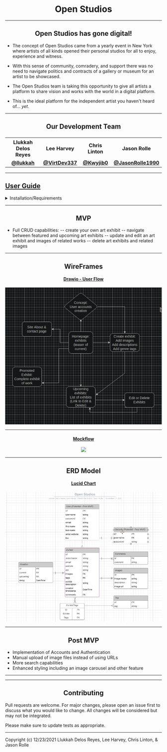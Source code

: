 # <h1><div align="center">Open Studios</div></h1>

  
***

 ## <div align="center">Open Studios has gone digital!</div>


  - The concept of Open Studios came from a yearly event in New York where artists of all kinds opened their personal studios for all to enjoy, experience and witness.

- With this sense of community, comradery, and support there was no need to navigate politics and contracts of a gallery or museum for an artist to be showcased.

- The Open Studios team is taking this opportunity to give all artists a platform to share vision and works with the world in a digital platform.

- This is the ideal platform for the independent artist you haven't heard of... *yet*.

---

## <div align="center">Our Development Team</div>

### <div align="center">  <table><tr><th>Llukkah Delos Reyes</th><th>Lee Harvey</th><th>Chris Linton </th><th>Jason Rolle </th></tr><tr><td align="center">[@llukkah](https://www.github.com/llukkah) </td><td align="center">[@VirtDev337](https://github.com/VirtDev337) <td align="center">[@Kwyjib0](https://github.com/Kwyjib0)</td><td align="center">[@JasonRolle1990](https://github.com/JasonRolle1990)</td></tr></table></div>
---
[User Guide](Open_Studios_User_Guide.pdf)
---

<details>
  <summary>Installation/Requirements</summary>
Open Studios requires [Python](https://www.python.org/) v3.9+  and [Django](https://www.djangoproject.com/) to run.
***

### To run Open Studios-
### 1. Create a directory where you will run a virtual environment. The files for running the virtual environment will be saved in this directory:
```
mkdir <name-of-your-directory>
cd <name-of-your-directory>
```
### 2. Create a virtual environment:
Inside the root folder of the repository, `<name-of-your-directory>`, run:
```
python -m venv <name-of-your-virtual-environment>
or 
python3 -m venv <name-of-your-virtual-environment>
```
### 3. Run the virtual environment:
##### On Windows:
Windows Powershell users:
```
<name-of-your-directory>\Scripts\activate.bat  
or  
<name-of-your-directory>\Scripts\activate.ps1

```
##### On Unix, Linux or MacOS:
```
source <name-of-your-virtual-environment>/bin/activate
```
### 4. Install Django:
Inside the root folder of the repository, `<name-of-your-directory>`, run:
```
pip install django
```
### 5. Install dependencies:
Inside the root folder of the repository, `<name-of-your-directory>`, run:
```
pip install -r requirements.txt
or 
pip freeze > requirements.txt
```
### 6. Run Open Studios:
Make sure your virtual environment is running, then in the directory containing manage.py, run:
```
python manage.py runserver
```
go to  http://127.0.0.1/8000 to launch the Open Studios app

### 7. To deactivate the virtual environment when done:
```
deactivate
or
<name-of-your-directory>\Scripts\deactivate.bat
or
<name-of-your-directory>\Scripts\deactivate.ps1
```
</details>
  
***

## <div align="center">MVP</div>

  
- Full CRUD capabilities:
--  create your own art exhibit
--  navigate between featured and upcoming art exhibits
--  update and edit an art exhibit and images of related works
-- delete art exhibits and related images
  
---
  
## <div align="center"> WireFrames </div>

  
#### <div align="center">  [Drawio - User Flow](https://app.diagrams.net/#Hllukkah%2Fopen-studios%2Flh-setup%2Ffinal-project.drawio) </div>

  
<div  align="center"><img  src="Site-Flow.png"/></div>

  
---

  
#### <div align="center">  [Mockflow](https://wireframepro.mockflow.com/editor.jsp?editor=off&publicid=M5fea97433a51863da541ae0647ea35801637193735783&projectid=MiKsijI6Xmb&perm=Owner#/page/D59a2638e5631cf8272eb577cc73fa780) </div>
  

<div  align="center"><img  src="mockflow.png"/></div>

  ---

  
## <div align="center"> ERD Model </div>

  
#### <div align="center">  [Lucid Chart](https://lucid.app/lucidchart/4ed7d47e-ad4a-411d-b2e4-89fc68d5c535/edit?viewport_loc=304%2C109%2C1772%2C974%2C0_0&invitationId=inv_75523d29-9bf8-4ac4-b194-262426e46076) </div>

  

<div  align="center"><img  src="ERD-Flow.png"/></div>

---

## <div align="center"> Post MVP </div>

- Implementation of Accounts and Authentication
- Manual upload of image files instead of using URLs
- More search capabilities
- Enhanced styling including an image carousel and other feature

***



***
## <div align="center">Contributing</div>
Pull requests are welcome. For major changes, please open an issue first to discuss what you would like to change. 
All changes will be considered but may not be integrated.

Please make sure to update tests as appropriate.
***
Copyright (c) 12/23/2021 Llukkah Delos Reyes, Lee Harvey, Chris Linton, & Jason Rolle


